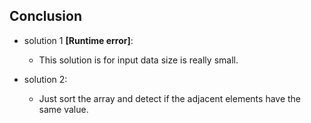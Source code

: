 ## Conclusion

- solution 1 **[Runtime error]**:
    - This solution is for input data size is really small.

- solution 2:
    - Just sort the array and detect if the adjacent elements have the same value.